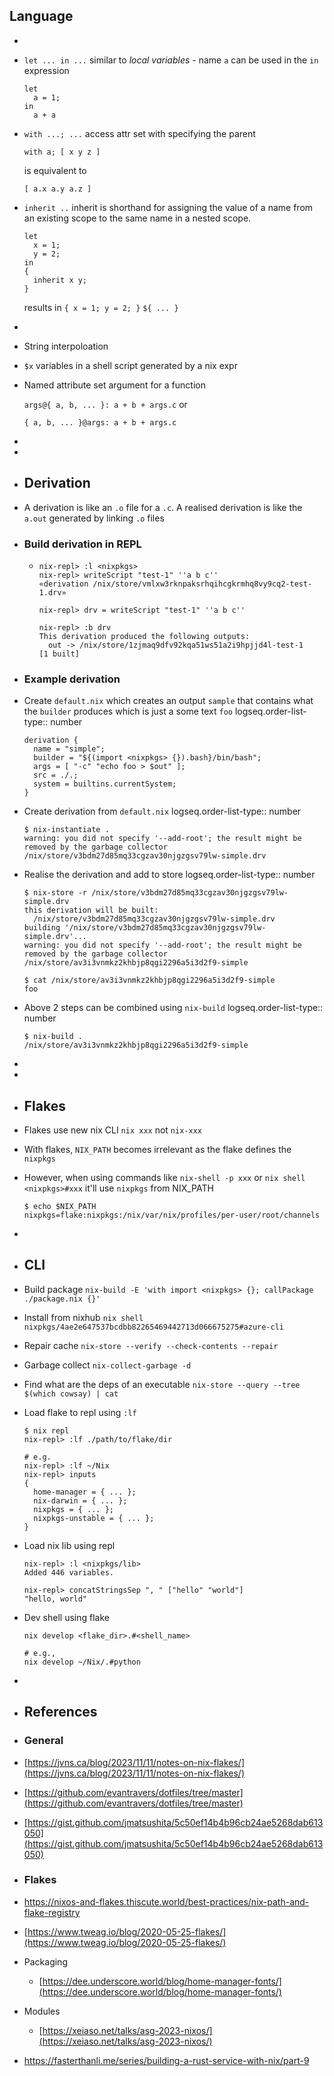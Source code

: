 ## Language
-
- `let ... in ...` similar to _local variables_ - name `a` can be used in the `in` expression
  ```
  let
  	a = 1;
  in
  	a + a
  ```
- `with ...; ...` access attr set with specifying the parent
  
  ```
  with a; [ x y z ]
  
  ```
  is equivalent to
  ```
  [ a.x a.y a.z ]
  
  ```
- `inherit ..` inherit is shorthand for assigning the value of a name from an existing scope to the same name in a nested scope.
  
  ```
  let
    x = 1;
    y = 2;
  in
  {
  	inherit x y;
  }
  
  ```
  results in `{ x = 1; y = 2; }`
  `${ ... }`
-
- String interpoloation
- `$x` variables in a shell script generated by a nix expr
- Named attribute set argument for a function
  
  `args@{ a, b, ... }: a + b + args.c` or
  
  `{ a, b, ... }@args: a + b + args.c`
-
-
- ## Derivation
- A derivation is like an `.o` file for a `.c`. A realised derivation is like the `a.out` generated by linking `.o` files
- ### Build derivation in REPL
	- ```
	  nix-repl> :l <nixpkgs>
	  nix-repl> writeScript "test-1" ''a b c''
	  «derivation /nix/store/vmlxw3rknpaksrhqihcgkrmhq8vy9cq2-test-1.drv»
	  
	  nix-repl> drv = writeScript "test-1" ''a b c''
	  
	  nix-repl> :b drv
	  This derivation produced the following outputs:
	    out -> /nix/store/1zjmaq9dfv92kqa51ws51a2i9hpjjd4l-test-1
	  [1 built]
	  ```
- ### Example derivation
- Create `default.nix` which creates an output `sample` that contains what the `builder` produces which is just a some text `foo`
  logseq.order-list-type:: number
  ```
  derivation {
    name = "simple";
    builder = "${(import <nixpkgs> {}).bash}/bin/bash";
    args = [ "-c" "echo foo > $out" ];
    src = ./.;
    system = builtins.currentSystem;
  }
  ```
- Create derivation from `default.nix`
  logseq.order-list-type:: number
  ```
  $ nix-instantiate .
  warning: you did not specify '--add-root'; the result might be removed by the garbage collector
  /nix/store/v3bdm27d85mq33cgzav30njgzgsv79lw-simple.drv
  ```
- Realise the derivation and add to store
  logseq.order-list-type:: number
  ```
  $ nix-store -r /nix/store/v3bdm27d85mq33cgzav30njgzgsv79lw-simple.drv
  this derivation will be built:
    /nix/store/v3bdm27d85mq33cgzav30njgzgsv79lw-simple.drv
  building '/nix/store/v3bdm27d85mq33cgzav30njgzgsv79lw-simple.drv'...
  warning: you did not specify '--add-root'; the result might be removed by the garbage collector
  /nix/store/av3i3vnmkz2khbjp8qgi2296a5i3d2f9-simple
  
  $ cat /nix/store/av3i3vnmkz2khbjp8qgi2296a5i3d2f9-simple
  foo
  ```
- Above 2 steps can be combined using `nix-build`
  logseq.order-list-type:: number
  ```
  $ nix-build .
  /nix/store/av3i3vnmkz2khbjp8qgi2296a5i3d2f9-simple
  ```
-
-
- ## Flakes
- Flakes use new nix CLI `nix xxx` not `nix-xxx`
- With flakes, `NIX_PATH` becomes irrelevant as the flake defines the `nixpkgs`
- However, when using commands like `nix-shell -p xxx` or `nix shell <nixpkgs>#xxx`  it'll use `nixpkgs` from NIX_PATH
  ```
  $ echo $NIX_PATH
  nixpkgs=flake:nixpkgs:/nix/var/nix/profiles/per-user/root/channels
  ```
-
- ## CLI
- Build package
  `nix-build -E 'with import <nixpkgs> {}; callPackage ./package.nix {}'`
- Install from nixhub
  `nix shell nixpkgs/4ae2e647537bcdbb82265469442713d066675275#azure-cli`
- Repair cache
  `nix-store --verify --check-contents --repair`
- Garbage collect
  `nix-collect-garbage -d`
- Find what are the deps of an executable
  `nix-store --query --tree $(which cowsay) | cat`
- Load flake to repl using `:lf`
  ```
  $ nix repl
  nix-repl> :lf ./path/to/flake/dir
  
  # e.g. 
  nix-repl> :lf ~/Nix
  nix-repl> inputs
  {
    home-manager = { ... };
    nix-darwin = { ... };
    nixpkgs = { ... };
    nixpkgs-unstable = { ... };
  }
  ```
- Load nix lib using repl
  ```
  nix-repl> :l <nixpkgs/lib>
  Added 446 variables.
  
  nix-repl> concatStringsSep ", " ["hello" "world"]
  "hello, world"
  
  ```
- Dev shell using flake
  ```
  nix develop <flake_dir>.#<shell_name>
  
  # e.g., 
  nix develop ~/Nix/.#python
  ```
-
- ## References
- ### General
- [https://jvns.ca/blog/2023/11/11/notes-on-nix-flakes/](https://jvns.ca/blog/2023/11/11/notes-on-nix-flakes/)
- [https://github.com/evantravers/dotfiles/tree/master](https://github.com/evantravers/dotfiles/tree/master)
- [https://gist.github.com/jmatsushita/5c50ef14b4b96cb24ae5268dab613050](https://gist.github.com/jmatsushita/5c50ef14b4b96cb24ae5268dab613050)
- ### Flakes
- https://nixos-and-flakes.thiscute.world/best-practices/nix-path-and-flake-registry
- [https://www.tweag.io/blog/2020-05-25-flakes/](https://www.tweag.io/blog/2020-05-25-flakes/)
- Packaging
	- [https://dee.underscore.world/blog/home-manager-fonts/](https://dee.underscore.world/blog/home-manager-fonts/)
- Modules
	- [https://xeiaso.net/talks/asg-2023-nixos/](https://xeiaso.net/talks/asg-2023-nixos/)
- https://fasterthanli.me/series/building-a-rust-service-with-nix/part-9